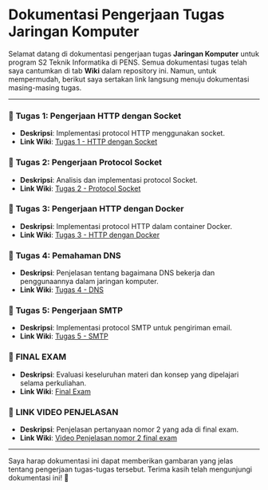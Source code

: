# Dokumentasi Pengerjaan Tugas Jaringan Komputer 

Selamat datang di dokumentasi pengerjaan tugas **Jaringan Komputer** untuk program S2 Teknik Informatika di PENS. Semua dokumentasi tugas telah saya cantumkan di tab **Wiki** dalam repository ini. Namun, untuk mempermudah, berikut saya sertakan link langsung menuju dokumentasi masing-masing tugas.

---

### 📌 **Tugas 1: Pengerjaan HTTP dengan Socket**
- **Deskripsi**: Implementasi protocol HTTP menggunakan socket.
- **Link Wiki**: [Tugas 1 - HTTP dengan Socket](https://github.com/ikbrath/Jaringan-Komputer/wiki/Protocol-HTTP.cap)

### 📌 **Tugas 2: Pengerjaan Protocol Socket**
- **Deskripsi**: Analisis dan implementasi protocol Socket.
- **Link Wiki**: [Tugas 2 - Protocol Socket](https://github.com/ikbrath/Jaringan-Komputer/wiki/Analisis-Protocol-Socket)

### 📌 **Tugas 3: Pengerjaan HTTP dengan Docker**
- **Deskripsi**: Implementasi protocol HTTP dalam container Docker.
- **Link Wiki**: [Tugas 3 - HTTP dengan Docker](https://github.com/ikbrath/Jaringan-Komputer.wiki.git)

### 📌 **Tugas 4: Pemahaman DNS**
- **Deskripsi**: Penjelasan tentang bagaimana DNS bekerja dan penggunaannya dalam jaringan komputer.
- **Link Wiki**: [Tugas 4 - DNS](https://github.com/ikbrath/Jaringan-Komputer/wiki/DNS)

### 📌 **Tugas 5: Pengerjaan SMTP**
- **Deskripsi**: Implementasi protocol SMTP untuk pengiriman email.
- **Link Wiki**: [Tugas 5 - SMTP](https://github.com/ikbrath/Jaringan-Komputer/wiki/SMTP)

### 📌 **FINAL EXAM**
- **Deskripsi**: Evaluasi keseluruhan materi dan konsep yang dipelajari selama perkuliahan.
- **Link Wiki**: [Final Exam](https://github.com/ikbrath/Jaringan-Komputer/wiki/FINAL-EXAM)

### 📌 **LINK VIDEO PENJELASAN**
- **Deskripsi**: Penjelasan pertanyaan nomor 2 yang ada di final exam.
- **Link Wiki**: [Video Penjelasan nomor 2 final exam](https://youtu.be/tV2BhWXHDhQ)


---

Saya harap dokumentasi ini dapat memberikan gambaran yang jelas tentang pengerjaan tugas-tugas tersebut. Terima kasih telah mengunjungi dokumentasi ini! 🚀
